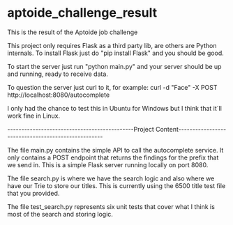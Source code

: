 # aptoide_challenge_result
This is the result of the Aptoide job challenge

This project only requires Flask as a third party lib, are others are Python internals. To install Flask just do
"pip install Flask" and you should be good.

To start the server just run "python main.py" and your server should be up and running, ready to receive data.

To question the server just curl to it, for example: curl -d "Face" -X POST http://localhost:8080/autocomplete

I only had the chance to test this in Ubuntu for Windows but I think that it´ll work fine in Linux.

---------------------------------------------Project Content---------------------------------------------------

The file main.py contains the simple API to call the autocomplete service. It only contains a POST endpoint that returns
the findings for the prefix that we send in.
This is a simple Flask server running locally on port 8080.

The file search.py is where we have the search logic and also where we have our Trie to store our titles.
This is currently using the 6500 title test file that you provided.

The file test_search.py represents six unit tests that cover what I think is most of the search and storing logic.